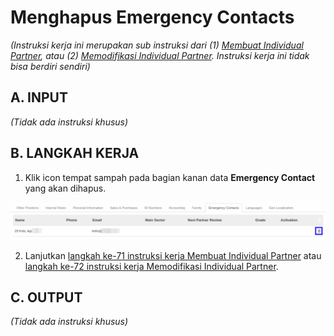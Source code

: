 # Menghapus Emergency Contacts

*(Instruksi kerja ini merupakan sub instruksi dari (1) [Membuat Individual Partner](./membuat.md), atau (2) [Memodifikasi Individual Partner](./memodifikasi.md). Instruksi kerja ini tidak bisa berdiri sendiri)*

## A. INPUT

*(Tidak ada instruksi khusus)*

## B. LANGKAH KERJA

1. Klik icon tempat sampah pada bagian kanan data **Emergency Contact** yang akan dihapus.

![](../img/individual-partner/icon-hapus-emergency-contact.png)

2. Lanjutkan [langkah ke-71 instruksi kerja Membuat Individual Partner](./membuat.md#l71) atau [langkah ke-72 instruksi kerja Memodifikasi Individual Partner](./memodifikasi.md#l72).

## C. OUTPUT

*(Tidak ada instruksi khusus)*
